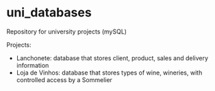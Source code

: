 # uni_databases
Repository for university projects (mySQL)

Projects:

- Lanchonete: database that stores client, product, sales and delivery information
- Loja de Vinhos: database that stores types of wine, wineries, with controlled access by a Sommelier

